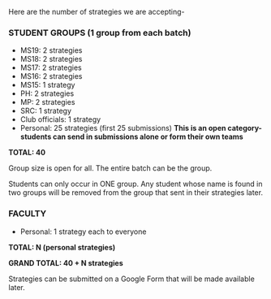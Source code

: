 Here are the number of strategies we are accepting-

### STUDENT GROUPS (1 group from each batch)

- MS19: 2 strategies
- MS18: 2 strategies
- MS17: 2 strategies
- MS16: 2 strategies
- MS15: 1 strategy
- PH: 2 strategies
- MP: 2 strategies
- SRC: 1 strategy
- Club officials: 1 strategy
- Personal: 25 strategies (first 25 submissions)​ **This is an open category- students can send in submissions alone or form their own teams**

**TOTAL: 40**

Group size is open for all. The entire batch can be the group.

Students can only occur in ONE group. Any student whose name is found in two groups will be removed from the group that sent in their strategies later.

### FACULTY​

- Personal: 1 strategy each to everyone

**TOTAL: N (personal strategies)**

**GRAND TOTAL: 40 + N strategies**

Strategies can be submitted on a Google​ Form that will be made available later.
